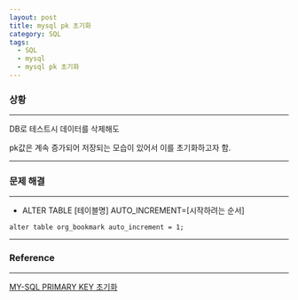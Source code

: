 ```yaml
---
layout: post
title: mysql pk 초기화
category: SQL
tags:
  - SQL
  - mysql
  - mysql pk 초기화
---
```




### 상황

---

DB로 테스트시 데이터를 삭제해도

pk값은 계속 증가되어 저장되는 모습이 있어서 이를 초기화하고자 함.

---



### 문제 해결

---

- ALTER TABLE [테이블명] AUTO_INCREMENT=[시작하려는 순서]

```mysql
alter table org_bookmark auto_increment = 1;
```



---

### Reference

---

[MY-SQL PRIMARY KEY 초기화](https://greatps1215.tistory.com/8)
